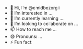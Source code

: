 - 👋 Hi, I’m @omidbozorgii
- 👀 I’m interested in ...
- 🌱 I’m currently learning ...
- 💞️ I’m looking to collaborate on ...
- 📫 How to reach me ...
- 😄 Pronouns: ...
- ⚡ Fun fact: 

<!---
omidbozorgii/omidbozorgii is a ✨ special ✨ repository because its `README.md` (this file) appears on your GitHub profile.
You can click the Preview link to take a look at your changes.
--->
